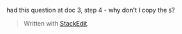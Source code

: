 
had this question at doc 3, step 4 - why don't I copy the `$`?

> Written with [StackEdit](https://stackedit.io/).
<!--stackedit_data:
eyJoaXN0b3J5IjpbLTIwODIyOTAzMTBdfQ==
-->